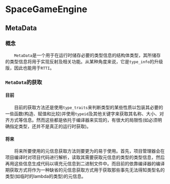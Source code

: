 ﻿# SpaceGameEngine
## MetaData
### 概念
&emsp;&emsp;`MetaData`是一个用于在运行时储存必要的类型信息的结构体类型，其所储存的类型信息将用于实现反射及相关功能。从某种角度来说，它是`type_info`的升级版，因此也能用于`RTTI`。
### `MetaData`的获取
#### 目前
&emsp;&emsp;目前的获取方法还是使用`type_traits`来判断类型的某些性质以包装其必要的一些函数(构造、赋值和比较)并使用`typeid`及其他关键字来获取其名称、大小、对齐方式等信息。然而这些都是依托于编译器来实现的，有很大的局限性(如必须明确指定类型，还并不是真正的运行时获取)。
#### 将来
&emsp;&emsp;将来所要使用的元信息获取方法则要更为的易于使用。首先，项目管理器会在项目编译时对项目代码进行解析，读取其需要获取元信息的类型的类型信息，然后再用这些信息生成代码以填充元信息到二进制文件中。而目前的依靠编译器的编译期获取方式将作为一种缺省的元信息获取方式用于获取那些事先无法得知类型名的类型(如临时的lambda的类型)的元信息。